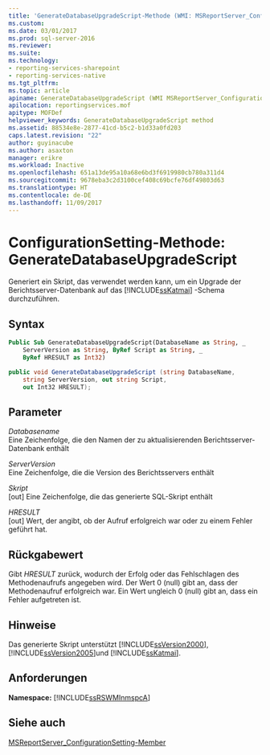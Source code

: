 ```yaml
---
title: 'GenerateDatabaseUpgradeScript-Methode (WMI: MSReportServer_ConfigurationSetting) | Microsoft-Dokumentation'
ms.custom: 
ms.date: 03/01/2017
ms.prod: sql-server-2016
ms.reviewer: 
ms.suite: 
ms.technology:
- reporting-services-sharepoint
- reporting-services-native
ms.tgt_pltfrm: 
ms.topic: article
apiname: GenerateDatabaseUpgradeScript (WMI MSReportServer_ConfigurationSetting Class)
apilocation: reportingservices.mof
apitype: MOFDef
helpviewer_keywords: GenerateDatabaseUpgradeScript method
ms.assetid: 88534e8e-2877-41cd-b5c2-b1d33a0fd203
caps.latest.revision: "22"
author: guyinacube
ms.author: asaxton
manager: erikre
ms.workload: Inactive
ms.openlocfilehash: 651a13de95a10a68e6bd3f6919980cb780a311d4
ms.sourcegitcommit: 9678eba3c2d3100cef408c69bcfe76df49803d63
ms.translationtype: HT
ms.contentlocale: de-DE
ms.lasthandoff: 11/09/2017
---
```

# <a name="configurationsetting-method---generatedatabaseupgradescript"></a>ConfigurationSetting-Methode: GenerateDatabaseUpgradeScript
  Generiert ein Skript, das verwendet werden kann, um ein Upgrade der Berichtsserver-Datenbank auf das [!INCLUDE[ssKatmai](../../includes/sskatmai-md.md)] -Schema durchzuführen.  
  
## <a name="syntax"></a>Syntax  
  
```vb  
Public Sub GenerateDatabaseUpgradeScript(DatabaseName as String, _  
    ServerVersion as String, ByRef Script as String, _  
    ByRef HRESULT as Int32)  
```  
  
```csharp  
public void GenerateDatabaseUpgradeScript (string DatabaseName,   
    string ServerVersion, out string Script,   
    out Int32 HRESULT);  
```  
  
## <a name="parameters"></a>Parameter  
 *Databasename*  
 Eine Zeichenfolge, die den Namen der zu aktualisierenden Berichtsserver-Datenbank enthält  
  
 *ServerVersion*  
 Eine Zeichenfolge, die die Version des Berichtsservers enthält  
  
 *Skript*  
 [out] Eine Zeichenfolge, die das generierte SQL-Skript enthält  
  
 *HRESULT*  
 [out] Wert, der angibt, ob der Aufruf erfolgreich war oder zu einem Fehler geführt hat.  
  
## <a name="return-value"></a>Rückgabewert  
 Gibt *HRESULT* zurück, wodurch der Erfolg oder das Fehlschlagen des Methodenaufrufs angegeben wird. Der Wert 0 (null) gibt an, dass der Methodenaufruf erfolgreich war. Ein Wert ungleich 0 (null) gibt an, dass ein Fehler aufgetreten ist.  
  
## <a name="remarks"></a>Hinweise  
 Das generierte Skript unterstützt [!INCLUDE[ssVersion2000](../../includes/ssversion2000-md.md)], [!INCLUDE[ssVersion2005](../../includes/ssversion2005-md.md)]und [!INCLUDE[ssKatmai](../../includes/sskatmai-md.md)].  
  
## <a name="requirements"></a>Anforderungen  
 **Namespace:** [!INCLUDE[ssRSWMInmspcA](../../includes/ssrswminmspca-md.md)]  
  
## <a name="see-also"></a>Siehe auch  
 [MSReportServer_ConfigurationSetting-Member](../../reporting-services/wmi-provider-library-reference/msreportserver-configurationsetting-members.md)  
  
  

